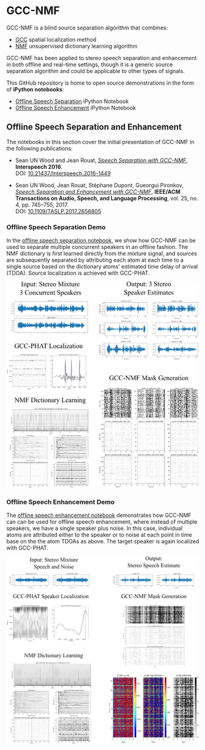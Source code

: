# GCC-NMF
GCC-NMF is a blind source separation algorithm that combines:

 - [GCC](http://ieeexplore.ieee.org/abstract/document/1162830/) spatial localization method
 - [NMF](https://en.wikipedia.org/wiki/Non-negative_matrix_factorization) unsupervised dictionary learning algorithm

GCC-NMF has been applied to stereo speech separation and enhancement in both offline and real-time settings, though it is a generic source separation algorithm and could be applicable to other types of signals.

This GitHub repository is home to open source demonstrations in the form of **iPython notebooks**:

- [Offline Speech Separation]() iPython Notebook
- [Offline Speech Enhancement]() iPython Notebook

## Offline Speech Separation and Enhancement

The notebooks in this section cover the initial presentation of GCC-NMF in the following publications:

- Sean UN Wood and Jean Rouat, [*Speech Separation with GCC-NMF*](http://www.isca-speech.org/archive/Interspeech_2016/pdfs/1449.PDF), **Interspeech 2016**.  
DOI: [10.21437/Interspeech.2016-1449](http://dx.doi.org/10.21437/Interspeech.2016-1449)

- Sean UN Wood, Jean Rouat, Stéphane Dupont, Gueorgui Pironkov, [*Speech Separation and Enhancement with GCC-NMF*](https://www.gel.usherbrooke.ca/rouat/publications/IEEE_ACMTrGCCNMFWoodRouat2017.pdf), **IEEE/ACM Transactions on Audio, Speech, and Language Processing**, vol. 25, no. 4, pp. 745–755, 2017.  
DOI: [10.1109/TASLP.2017.2656805](https://doi.org/10.1109/TASLP.2017.2656805)

### Offline Speech Separation Demo

In the [offline speech separation notebook](), we show how GCC-NMF can be used to separate multiple concurrent speakers in an offline fashion. The NMF dictionary is first learned directly from the mixture signal, and sources are subsequently separated by attributing each atom at each time to a single source based on the dictionary atoms' estimated time delay of arrival (TDOA). Source localization is achieved with GCC-PHAT.

[![png](README_files/speechSeparationNotebookThumbnail.png)]()

### Offline Speech Enhancement Demo

The [offline speech enhancement notebook]() demonstrates how GCC-NMF can can be used for offline speech enhancement, where instead of multiple speakers, we have a single speaker plus noise. In this case, individual atoms are attributed either to the speaker or to noise at each point in time base on the the atom TDOAs as above. The target speaker is again localized with GCC-PHAT.

[![png](README_files/speechEnhancementNotebookThumbnail.png)]()
